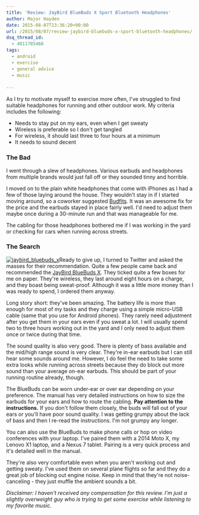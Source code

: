 ```yaml
---
title: 'Review: JayBird BlueBuds X Sport Bluetooth Headphones'
author: Major Hayden
date: 2015-08-07T13:36:20+00:00
url: /2015/08/07/review-jaybird-bluebuds-x-sport-bluetooth-headphones/
dsq_thread_id:
  - 4011785468
tags:
  - android
  - exercise
  - general advice
  - music

---
```

As I try to motivate myself to exercise more often, I've struggled to find suitable headphones for running and other outdoor work. My criteria includes the following:

  * Needs to stay put on my ears, even when I get sweaty
  * Wireless is preferable so I don't get tangled
  * For wireless, it should last three to four hours at a minimum
  * It needs to sound decent

### The Bad

I went through a slew of headphones. Various earbuds and headphones from multiple brands would just fall off or they sounded tinny and horrible.

I moved on to the plain white headphones that come with iPhones as I had a few of those laying around the house. They wouldn't stay in if I started moving around, so a coworker suggested [Budfits][1]. It was an awesome fix for the price and the earbuds stayed in place fairly well. I'd need to adjust them maybe once during a 30-minute run and that was manageable for me.

The cabling for those headphones bothered me if I was working in the yard or checking for cars when running across streets.

### The Search

[<img src="/wp-content/uploads/2015/08/jaybird_bluebuds_x-300x300.jpeg" alt="jaybird_bluebuds_x" width="300" height="300" class="alignright size-medium wp-image-5746" srcset="/wp-content/uploads/2015/08/jaybird_bluebuds_x-300x300.jpeg 300w, /wp-content/uploads/2015/08/jaybird_bluebuds_x-150x150.jpeg 150w, /wp-content/uploads/2015/08/jaybird_bluebuds_x.jpeg 450w" sizes="(max-width: 300px) 100vw, 300px" />][2]Ready to give up, I turned to Twitter and asked the masses for their recommendation. Quite a few people came back and recommended the [JayBird BlueBuds X][3]. They ticked quite a few boxes for me on paper. They're wireless, they last around eight hours on a charge, and they boast being sweat-proof. Although it was a little more money than I was ready to spend, I ordered them anyway.

Long story short: they've been amazing. The battery life is more than enough for most of my tasks and they charge using a simple micro-USB cable (same that you use for Android phones). They rarely need adjustment after you get them in your ears even if you sweat a lot. I will usually spend two to three hours working out in the yard and I only need to adjust them once or twice during that time.

The sound quality is also very good. There is plenty of bass available and the mid/high range sound is very clear. They're in-ear earbuds but I can still hear some sounds around me. However, I do feel the need to take some extra looks while running across streets because they do block out more sound than your average on-ear earbuds. This should be part of your running routine already, though.

The BlueBuds can be worn under-ear or over ear depending on your preference. The manual has very detailed instructions on how to size the earbuds for your ears and how to route the cabling. **Pay attention to the instructions.** If you don't follow them closely, the buds will fall out of your ears or you'll have poor sound quality. I was getting grumpy about the lack of bass and then I re-read the instructions. I'm not grumpy any longer.

You can also use the BlueBuds to make phone calls or hop on video conferences with your laptop. I've paired them with a 2014 Moto X, my Lenovo X1 laptop, and a Nexus 7 tablet. Pairing is a very quick process and it's detailed well in the manual.

They're also very comfortable even when you aren't working out and getting sweaty. I've used them on several plane flights so far and they do a great job of blocking out engine noise. Keep in mind that they're not noise-canceling - they just muffle the ambient sounds a bit.

_Disclaimer: I haven't received any compensation for this review. I'm just a slightly overweight guy who is trying to get some exercise while listening to my favorite music._

 [1]: http://www.budfits.com/
 [2]: /wp-content/uploads/2015/08/jaybird_bluebuds_x.jpeg
 [3]: http://www.jaybirdsport.com/bluebuds-x-bluetooth-headphones/
